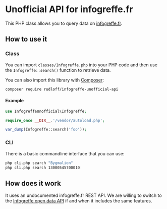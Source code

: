 # Unofficial API for infogreffe.fr

This PHP class allows you to query data on [infogreffe.fr](https://www.infogreffe.fr/societes/).

## How to use it

### Class

You can import `classes/Infogreffe.php` into your PHP code and then use the `Infogreffe::search()` function to retrieve data.

You can also import this library with [Composer](https://getcomposer.org/):

```bash
composer require rudloff/infogreffe-unofficial-api
```

#### Example

```php
use InfogreffeUnofficial\Infogreffe;

require_once __DIR__.'/vendor/autoload.php';

var_dump(Infogreffe::search('foo'));
```

### CLI

There is a basic commandline interface that you can use:

```bash
php cli.php search "Bygmalion"
php cli.php search 13000545700010
```

## How does it work

It uses an undocumented infogreffe.fr REST API.
We are willing to switch to the [Infogreffe open data API](https://datainfogreffe.fr/api/v1/documentation) if and when it includes the same features.
